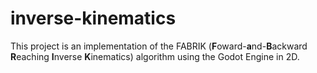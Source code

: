 # inverse-kinematics

This project is an implementation of the FABRIK (<b>F</b>oward-<b>a</b>nd-<b>B</b>ackward <b>R</b>eaching <b>I</b>nverse <b>K</b>inematics) algorithm using the Godot Engine in 2D.
